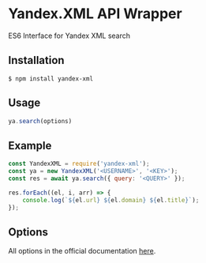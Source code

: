 # Yandex.XML API Wrapper

ES6 Interface for Yandex XML search

## Installation
```$ npm install yandex-xml```

## Usage
```javascript
ya.search(options)
```

## Example
```javascript
const YandexXML = require('yandex-xml');
const ya = new YandexXML('<USERNAME>', '<KEY>');
const res = await ya.search({ query: '<QUERY>' });

res.forEach((el, i, arr) => {
    console.log(`${el.url} ${el.domain} ${el.title}`);
});
```

## Options
All options in the official documentation [here](https://tech.yandex.com/xml/doc/dg/concepts/get-request-docpage/).
